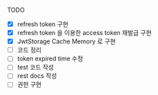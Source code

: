 TODO

- [x] refresh token 구현
- [x] refresh token 을 이용한 access token 재발급 구현
- [x] JwtStorage Cache Memory 로 구현
- [ ] 코드 정리
- [ ] token expired time 수정
- [ ] test 코드 작성
- [ ] rest docs 작성
- [ ] 권한 구현